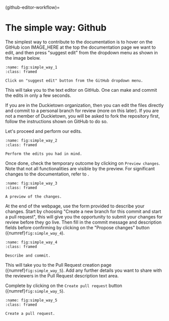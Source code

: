 (github-editor-workflow)=
# The simple way: Github

The simplest way to contribute to the documentation is to hover on the GitHub icon IMAGE_HERE at the top
the documentation page we want to edit, and then press "suggest edit" from the dropdown menu as shown
in the image below.

```{figure} ../../_images/contributing/simple/step1.png
:name: fig:simple_way_1
:class: framed

Click on "suggest edit" button from the GitHub dropdown menu.
```

This will take you to the text editor on GitHub. One can make and commit the edits in only a few seconds.

If you are in the Duckietown organization, then you can edit the files directly and commit to a personal
branch for review (more on this later). If you are not a member of Duckietown, you will be asked to
fork the repository first, follow the instructions shown on GitHub to do so.

Let's proceed and perform our edits.

```{figure} ../../_images/contributing/simple/step2.png
:name: fig:simple_way_2
:class: framed

Perform the edits you had in mind.
```

Once done, check the temporary outcome by clicking on `Preview changes`. 
Note that not all functionalities are visible by the preview. 
For significant changes to the documentation, refer to [](local-editor-workflow).


```{figure} ../../_images/contributing/simple/step3.png
:name: fig:simple_way_3
:class: framed

A preview of the changes.
```

At the end of the webpage, use the form provided to describe your changes.
Start by choosing "Create a new branch for this commit and start a pull request", 
this will give you the opportunity to submit your changes for review before they go live. 
Then fill in the commit message and description fields
before confirming by clicking on the "Propose changes" button ({numref}`fig:simple_way_4`).

```{figure} ../../_images/contributing/simple/step4.png
:name: fig:simple_way_4
:class: framed

Describe and commit.
```

This will take you to the Pull Request creation page ({numref}`fig:simple_way_5`).
Add any further details you want to share with the reviewers in the Pull Request description text area.


Complete by clicking on the `Create pull request` button ({numref}`fig:simple_way_5`).

```{figure} ../../_images/contributing/simple/step5.png
:name: fig:simple_way_5
:class: framed

Create a pull request.
```
